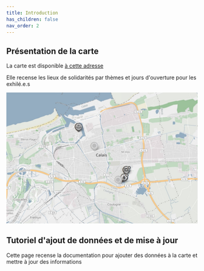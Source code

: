 ```yaml
---
title: Introduction
has_children: false
nav_order: 2
---
```


## Présentation de la carte

La carte est disponible [à cette adresse](https://littoral-solidarite.gogocarto.fr/annuaire#/carte/@50.96,1.81,10z?cat=all)

Elle recense les lieux de solidarités par thèmes et jours d'ouverture pour les exhilé.e.s

![Aperçu de la carte](assets/images/map_preview.jpg)

## Tutoriel d'ajout de données et de mise à jour 

Cette page recense la documentation pour ajouter des données à la carte et mettre à jour des informations
